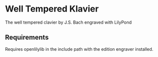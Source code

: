 # Well Tempered Klavier
The well tempered clavier by J.S. Bach engraved with LilyPond

## Requirements
Requires openlilylib in the include path with the edition engraver installed.
